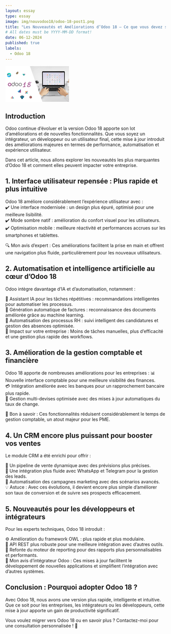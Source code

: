```yaml
---
layout: essay
type: essay
image: img/nouvodoo18/odoo-18-post1.png
title: "Les Nouveautés et Améliorations d’Odoo 18 – Ce que vous devez savoir"
# All dates must be YYYY-MM-DD format!
date: 06-12-2024
published: true
labels:
  - Odoo 18
---
```


<img width="200px" class="rounded float-start pe-4" src="../img/nouvodoo18/odoo-18-post1.png">

## Introduction





Odoo continue d’évoluer et la version Odoo 18 apporte son lot d’améliorations et de nouvelles fonctionnalités. Que vous soyez un intégrateur, un développeur ou un utilisateur final, cette mise à jour introduit des améliorations majeures en termes de performance, automatisation et expérience utilisateur.

Dans cet article, nous allons explorer les nouveautés les plus marquantes d’Odoo 18 et comment elles peuvent impacter votre entreprise.





## 1. Interface utilisateur repensée : Plus rapide et plus intuitive

Odoo 18 améliore considérablement l’expérience utilisateur avec :  
✔️ Une interface modernisée : un design plus épuré, optimisé pour une meilleure lisibilité.  
✔️ Mode sombre natif : amélioration du confort visuel pour les utilisateurs.  
✔️ Optimisation mobile : meilleure réactivité et performances accrues sur les smartphones et tablettes.  

🔍 Mon avis d’expert : Ces améliorations facilitent la prise en main et offrent une navigation plus fluide, particulièrement pour les nouveaux utilisateurs.





## 2. Automatisation et intelligence artificielle au cœur d’Odoo 18

Odoo intègre davantage d’IA et d’automatisation, notamment :  

🧠 Assistant IA pour les tâches répétitives : recommandations intelligentes pour automatiser les processus.  
🤖 Génération automatique de factures : reconnaissance des documents améliorée grâce au machine learning.  
🏢 Automatisation des processus RH : suivi intelligent des candidatures et gestion des absences optimisée.  
📌 Impact sur votre entreprise : Moins de tâches manuelles, plus d’efficacité et une gestion plus rapide des workflows.  





## 3. Amélioration de la gestion comptable et financière
Odoo 18 apporte de nombreuses améliorations pour les entreprises : 📊 Nouvelle interface comptable pour une meilleure visibilité des finances.  
💳 Intégration améliorée avec les banques pour un rapprochement bancaire plus rapide.  
🔄 Gestion multi-devises optimisée avec des mises à jour automatiques du taux de change.  

🚀 Bon à savoir : Ces fonctionnalités réduisent considérablement le temps de gestion comptable, un atout majeur pour les PME.  





## 4. Un CRM encore plus puissant pour booster vos ventes

Le module CRM a été enrichi pour offrir :  

📌 Un pipeline de vente dynamique avec des prévisions plus précises.  
🔗 Une intégration plus fluide avec WhatsApp et Telegram pour la gestion des leads.  
📧 Automatisation des campagnes marketing avec des scénarios avancés.  
💡 Astuce : Avec ces évolutions, il devient encore plus simple d’améliorer son taux de conversion et de suivre ses prospects efficacement.  






## 5. Nouveautés pour les développeurs et intégrateurs

Pour les experts techniques, Odoo 18 introduit :  

⚙️ Amélioration du framework OWL : plus rapide et plus modulaire.  
🔄 API REST plus robuste pour une meilleure intégration avec d’autres outils.  
🚀 Refonte du moteur de reporting pour des rapports plus personnalisables et performants.  
📌 Mon avis d’intégrateur Odoo : Ces mises à jour facilitent le développement de nouvelles applications et simplifient l’intégration avec d’autres systèmes.  







## Conclusion : Pourquoi adopter Odoo 18 ?

Avec Odoo 18, nous avons une version plus rapide, intelligente et intuitive. Que ce soit pour les entreprises, les intégrateurs ou les développeurs, cette mise à jour apporte un gain de productivité significatif.  

Vous voulez migrer vers Odoo 18 ou en savoir plus ? Contactez-moi pour une consultation personnalisée ! 🚀  
